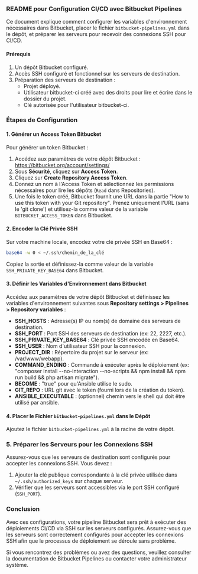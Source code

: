 ### README pour Configuration CI/CD avec Bitbucket Pipelines

Ce document explique comment configurer les variables d'environnement nécessaires dans Bitbucket, placer le fichier `bitbucket-pipelines.yml` dans le dépôt, et préparer les serveurs pour recevoir des connexions SSH pour CI/CD.

#### Prérequis

1. Un dépôt Bitbucket configuré.
2. Accès SSH configuré et fonctionnel sur les serveurs de destination.
3. Préparation des serveurs de destination :
   - Projet déployé.
   - Utilisateur bitbucket-ci créé avec des droits pour lire et écrire dans le dossier du projet.
   - Clé autorisée pour l'utilisateur bitbucket-ci.

### Étapes de Configuration

#### 1. Générer un Access Token Bitbucket

Pour générer un token Bitbucket :

1. Accédez aux paramètres de votre dépôt Bitbucket : https://bitbucket.org/account/settings/
2. Sous **Sécurité**, cliquez sur **Access Token**.
3. Cliquez sur **Create Repository Access Token**.
4. Donnez un nom à l'Access Token et sélectionnez les permissions nécessaires pour lire les dépôts (`Read` dans Repositories).
5. Une fois le token créé, Bitbucket fournit une URL dans la partie "How to use this token with your Git repository". Prenez uniquement l'URL (sans le 'git clone') et utilisez-la comme valeur de la variable `BITBUCKET_ACCESS_TOKEN` dans Bitbucket.

#### 2. Encoder la Clé Privée SSH

Sur votre machine locale, encodez votre clé privée SSH en Base64 :

```bash
base64 -w 0 < ~/.ssh/chemin_de_la_clé
```


Copiez la sortie et définissez-la comme valeur de la variable `SSH_PRIVATE_KEY_BASE64` dans Bitbucket.

#### 3. Définir les Variables d'Environnement dans Bitbucket

Accédez aux paramètres de votre dépôt Bitbucket et définissez les variables d'environnement suivantes sous **Repository settings > Pipelines > Repository variables** :

- **SSH_HOSTS** : Adresse(s) IP ou nom(s) de domaine des serveurs de destination.
- **SSH_PORT** : Port SSH des serveurs de destination (ex: 22, 2227, etc.).
- **SSH_PRIVATE_KEY_BASE64** : Clé privée SSH encodée en Base64.
- **SSH_USER** : Nom d'utilisateur SSH pour la connexion.
- **PROJECT_DIR** : Répertoire du projet sur le serveur (ex: /var/www/webapp).
- **COMMAND_ENDING** : Commande à exécuter après le déploiement (ex: "composer install --no-interaction --no-scripts && npm install && npm run build && php artisan migrate").
- **BECOME** : "true" pour qu'Ansible utilise le sudo.
- **GIT_REPO** : URL git avec le token (fourni lors de la création du token).
- **ANSIBLE_EXECUTABLE** : (optionnel) chemin vers le shell qui doit être utilisé par ansible.

#### 4. Placer le Fichier `bitbucket-pipelines.yml` dans le Dépôt

Ajoutez le fichier `bitbucket-pipelines.yml` à la racine de votre dépôt.

### 5. Préparer les Serveurs pour les Connexions SSH

Assurez-vous que les serveurs de destination sont configurés pour accepter les connexions SSH. Vous devez :

1. Ajouter la clé publique correspondante à la clé privée utilisée dans `~/.ssh/authorized_keys` sur chaque serveur.
2. Vérifier que les serveurs sont accessibles via le port SSH configuré (`SSH_PORT`).

### Conclusion

Avec ces configurations, votre pipeline Bitbucket sera prêt à exécuter des déploiements CI/CD via SSH sur les serveurs configurés. Assurez-vous que les serveurs sont correctement configurés pour accepter les connexions SSH afin que le processus de déploiement se déroule sans problème.

Si vous rencontrez des problèmes ou avez des questions, veuillez consulter la documentation de Bitbucket Pipelines ou contacter votre administrateur système.
